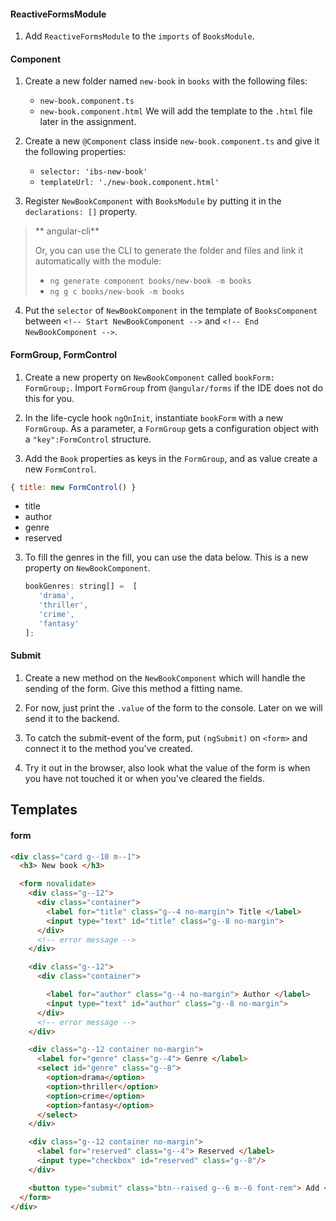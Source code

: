 #### ReactiveFormsModule

1. Add `ReactiveFormsModule` to the `imports` of `BooksModule`.

#### Component

1. Create a new folder named `new-book` in `books` with the following files:
    * `new-book.component.ts`
    * `new-book.component.html`
    We will add the template to the `.html` file later in the assignment. 

2. Create a new `@Component` class inside `new-book.component.ts` and give it the following properties:
    * `selector: 'ibs-new-book'`
    * `templateUrl: './new-book.component.html'`

3. Register `NewBookComponent` with `BooksModule` by putting it in the `declarations: []` property.

  > ** angular-cli**
  > 
  > Or, you can use the CLI to generate the folder and files and link it automatically with the module:
  > * `ng generate component books/new-book -m books`
  > * `ng g c books/new-book -m books`

4. Put the `selector` of `NewBookComponent` in the template of `BooksComponent` between `<!-- Start NewBookComponent -->` and `<!-- End NewBookComponent -->`.

#### FormGroup, FormControl

1. Create a new property on `NewBookComponent` called `bookForm: FormGroup;`. Import `FormGroup` from `@angular/forms` if the IDE does not do this for you.

2. In the life-cycle hook `ngOnInit`, instantiate `bookForm` with a new `FormGroup`. As a parameter, a `FormGroup` gets a configuration object with a `"key":FormControl` structure.

3. Add the `Book` properties as keys in the `FormGroup`, and as value create a new `FormControl`.
  ```javascript
  { title: new FormControl() }
  ```
  
  * title
  * author
  * genre
  * reserved

3. To fill the genres in the fill, you can use the data below. This is a new property on `NewBookComponent`.
   ```javascript
   bookGenres: string[] =  [
      'drama',
      'thriller',
      'crime',
      'fantasy'
   ];
   ```

#### Submit

1. Create a new method on the `NewBookComponent` which will handle the sending of the form. Give this method a fitting 
   name.

2. For now, just print the `.value` of the form to the console. Later on we will send it to the backend. 

3. To catch the submit-event of the form, put `(ngSubmit)` on `<form>` and connect it to the method you've created.

4. Try it out in the browser, also look what the value of the form is when you have not touched it or when you've cleared the fields.

## Templates

#### form
```html
<div class="card g--10 m--1">
  <h3> New book </h3>

  <form novalidate>
    <div class="g--12">
      <div class="container">
        <label for="title" class="g--4 no-margin"> Title </label>
        <input type="text" id="title" class="g--8 no-margin">
      </div>
      <!-- error message -->
    </div>

    <div class="g--12">
      <div class="container">

        <label for="author" class="g--4 no-margin"> Author </label>
        <input type="text" id="author" class="g--8 no-margin">
      </div>
      <!-- error message -->
    </div>

    <div class="g--12 container no-margin">
      <label for="genre" class="g--4"> Genre </label>
      <select id="genre" class="g--8">
        <option>drama</option>
        <option>thriller</option>
        <option>crime</option>
        <option>fantasy</option>
      </select>
    </div>

    <div class="g--12 container no-margin">
      <label for="reserved" class="g--4"> Reserved </label>
      <input type="checkbox" id="reserved" class="g--8"/>
    </div>

    <button type="submit" class="btn--raised g--6 m--6 font-rem"> Add </button>
  </form>
</div>
```
